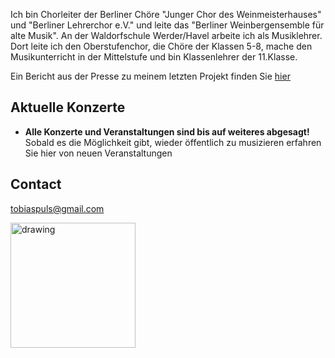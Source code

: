 Ich bin Chorleiter der Berliner Chöre "Junger Chor des Weinmeisterhauses" und "Berliner Lehrerchor e.V." und leite das "Berliner Weinbergensemble für alte Musik". An der Waldorfschule Werder/Havel arbeite ich als Musiklehrer. Dort leite ich den Oberstufenchor, die Chöre der Klassen 5-8, mache den Musikunterricht in der Mittelstufe und bin Klassenlehrer der 11.Klasse. <br>

Ein Bericht aus der Presse zu meinem letzten Projekt finden Sie <a href="https://www.erziehungskunst.de/artikel/waldorf-weltweit/ein-weihnachtsoratorium-in-werder-potsdam-und-berlin/">hier</a> 

## Aktuelle Konzerte

* **Alle Konzerte und Veranstaltungen sind bis auf weiteres abgesagt!** <br>
Sobald es die Möglichkeit gibt, wieder öffentlich zu musizieren erfahren Sie hier von neuen Veranstaltungen<br>

## Contact

<a href="mailto:tobiaspuls@gmail.com">tobiaspuls@gmail.com</a>

<img src="https://tobiaspuls.github.io/images/50.jpg" alt="drawing" width="200"/>
